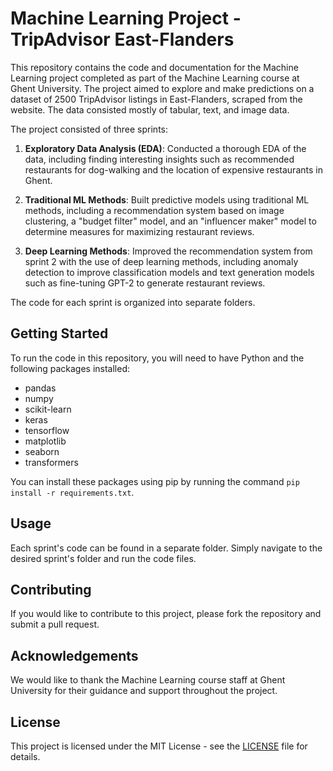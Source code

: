 # Machine Learning Project - TripAdvisor East-Flanders

This repository contains the code and documentation for the Machine Learning project completed as part of the Machine Learning course at Ghent University. The project aimed to explore and make predictions on a dataset of 2500 TripAdvisor listings in East-Flanders, scraped from the website. The data consisted mostly of tabular, text, and image data.

The project consisted of three sprints:

1. **Exploratory Data Analysis (EDA)**: Conducted a thorough EDA of the data, including finding interesting insights such as recommended restaurants for dog-walking and the location of expensive restaurants in Ghent.

2. **Traditional ML Methods**: Built predictive models using traditional ML methods, including a recommendation system based on image clustering, a "budget filter" model, and an "influencer maker" model to determine measures for maximizing restaurant reviews.

3. **Deep Learning Methods**: Improved the recommendation system from sprint 2 with the use of deep learning methods, including anomaly detection to improve classification models and text generation models such as fine-tuning GPT-2 to generate restaurant reviews.

The code for each sprint is organized into separate folders.

## Getting Started

To run the code in this repository, you will need to have Python and the following packages installed:
- pandas
- numpy
- scikit-learn
- keras
- tensorflow
- matplotlib
- seaborn
- transformers

You can install these packages using pip by running the command `pip install -r requirements.txt`.

## Usage

Each sprint's code can be found in a separate folder. Simply navigate to the desired sprint's folder and run the code files.

## Contributing

If you would like to contribute to this project, please fork the repository and submit a pull request.

## Acknowledgements

We would like to thank the Machine Learning course staff at Ghent University for their guidance and support throughout the project.

## License

This project is licensed under the MIT License - see the [LICENSE](LICENSE) file for details.
